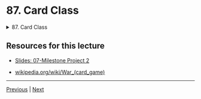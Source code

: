 # 87. Card Class

<details>
  <summary> 87. Card Class </summary>

-   [Notebook: 02-Milestone Project 2 - Walkthrough Steps Workbook.ipynb](https://github.com/BloomTech-DS/Complete-Python-3-Bootcamp/blob/master/08-Milestone%20Project%20-%202/02-Milestone%20Project%202%20-%20Walkthrough%20Steps%20Workbook.ipynb)

-   [Codebase: 00_Milestone_2_Warmup_Project.py](../../../codebase/python-camp/08-Milestone-Project-2/00_Milestone_2_Warmup_Project.py)

</details> 


## Resources for this lecture

-   [Slides: 07-Milestone Project 2](https://docs.google.com/presentation/d/1HWKmRVHqzpbDapeuKQF5EAWbU6bBROgqv-PsF9zsrbs/edit#slide=id.p)


-   [wikipedia.org/wiki/War_(card_game)](https://en.wikipedia.org/wiki/War_(card_game))

---

[Previous](./86_Introduction-to-Milestone-Project-2-Section-Warmup.md) | [Next](./88_Deck-Class.md)